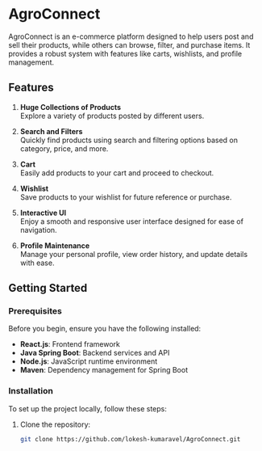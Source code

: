 # AgroConnect

AgroConnect is an e-commerce platform designed to help users post and sell their products, while others can browse, filter, and purchase items. It provides a robust system with features like carts, wishlists, and profile management.

## Features

1. **Huge Collections of Products**  
   Explore a variety of products posted by different users.

2. **Search and Filters**  
   Quickly find products using search and filtering options based on category, price, and more.

3. **Cart**  
   Easily add products to your cart and proceed to checkout.

4. **Wishlist**  
   Save products to your wishlist for future reference or purchase.

5. **Interactive UI**  
   Enjoy a smooth and responsive user interface designed for ease of navigation.

6. **Profile Maintenance**  
   Manage your personal profile, view order history, and update details with ease.

## Getting Started

### Prerequisites

Before you begin, ensure you have the following installed:

- **React.js**: Frontend framework
- **Java Spring Boot**: Backend services and API
- **Node.js**: JavaScript runtime environment
- **Maven**: Dependency management for Spring Boot

### Installation

To set up the project locally, follow these steps:

1. Clone the repository:
   ```bash
   git clone https://github.com/lokesh-kumaravel/AgroConnect.git

<!-- # React + Vite

This template provides a minimal setup to get React working in Vite with HMR and some ESLint rules.

Currently, two official plugins are available:

- [@vitejs/plugin-react](https://github.com/vitejs/vite-plugin-react/blob/main/packages/plugin-react/README.md) uses [Babel](https://babeljs.io/) for Fast Refresh
- [@vitejs/plugin-react-swc](https://github.com/vitejs/vite-plugin-react-swc) uses [SWC](https://swc.rs/) for Fast Refresh -->
